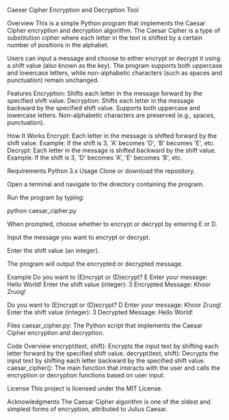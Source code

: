 Caeser Cipher Encryption and Decryption Tool

Overview
This is a simple Python program that implements the Caesar Cipher encryption and decryption algorithm. The Caesar Cipher is a type of substitution cipher where each letter in the text is shifted by a certain number of positions in the alphabet.

Users can input a message and choose to either encrypt or decrypt it using a shift value (also known as the key). The program supports both uppercase and lowercase letters, while non-alphabetic characters (such as spaces and punctuation) remain unchanged.

Features
Encryption: Shifts each letter in the message forward by the specified shift value.
Decryption: Shifts each letter in the message backward by the specified shift value.
Supports both uppercase and lowercase letters.
Non-alphabetic characters are preserved (e.g., spaces, punctuation).

How It Works
Encrypt: Each letter in the message is shifted forward by the shift value.
Example: If the shift is 3, 'A' becomes 'D', 'B' becomes 'E', etc.
Decrypt: Each letter in the message is shifted backward by the shift value.
Example: If the shift is 3, 'D' becomes 'A', 'E' becomes 'B', etc.

Requirements
Python 3.x
Usage
Clone or download the repository.

Open a terminal and navigate to the directory containing the program.

Run the program by typing:

python caesar_cipher.py

When prompted, choose whether to encrypt or decrypt by entering E or D.

Input the message you want to encrypt or decrypt.

Enter the shift value (an integer).

The program will output the encrypted or decrypted message.

Example
Do you want to (E)ncrypt or (D)ecrypt? E
Enter your message: Hello World!
Enter the shift value (integer): 3
Encrypted Message: Khoor Zruog!

Do you want to (E)ncrypt or (D)ecrypt? D
Enter your message: Khoor Zruog!
Enter the shift value (integer): 3
Decrypted Message: Hello World!

Files
caesar_cipher.py: The Python script that implements the Caesar Cipher encryption and decryption.

Code Overview
encrypt(text, shift): Encrypts the input text by shifting each letter forward by the specified shift value.
decrypt(text, shift): Decrypts the input text by shifting each letter backward by the specified shift value.
caesar_cipher(): The main function that interacts with the user and calls the encryption or decryption functions based on user input.

License
This project is licensed under the MIT License.

Acknowledgments
The Caesar Cipher algorithm is one of the oldest and simplest forms of encryption, attributed to Julius Caesar.
